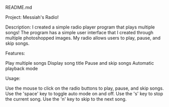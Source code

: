 README.md

Project: Messiah's Radio!

Description:
I created a simple radio player program that plays multiple songs! The program has a simple user interface that I created through multiple photoshopped images. My radio allows users to play, pause, and skip songs.

Features:

Play multiple songs
Display song title
Pause and skip songs
Automatic playback mode

Usage:

Use the mouse to click on the radio buttons to play, pause, and skip songs.
Use the 'space' key to toggle auto mode on and off.
Use the 's' key to stop the current song.
Use the 'n' key to skip to the next song.
